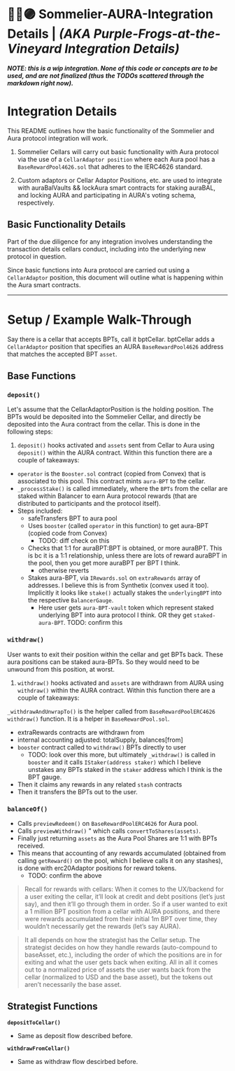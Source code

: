 # 🍷🐸🟣 Sommelier-AURA-Integration Details | _(AKA Purple-Frogs-at-the-Vineyard Integration Details)_

**_NOTE: this is a wip integration. None of this code or concepts are to be used, and are not finalized (thus the TODOs scattered through the markdown right now)._**

# **Integration Details**

This README outlines how the basic functionality of the Sommelier and Aura protocol integration will work.

1. Sommelier Cellars will carry out basic functionality with Aura protocol via the use of a `CellarAdaptor position` where each Aura pool has a `BaseRewardPool4626.sol` that adheres to the IERC4626 standard.

2. Custom adaptors or Cellar Adaptor Positions, etc. are used to integrate with auraBalVaults && lockAura smart contracts for staking auraBAL, and locking AURA and participating in AURA's voting schema, respectively.

## **Basic Functionality Details**

Part of the due diligence for any integration involves understanding the transaction details cellars conduct, including into the underlying new protocol in question.

Since basic functions into Aura protocol are carried out using a `CellarAdaptor` position, this document will outline what is happening within the Aura smart contracts.

---

# Setup / Example Walk-Through

Say there is a cellar that accepts BPTs, call it bptCellar. bptCellar adds a `CellarAdaptor` position that specifies an AURA `BaseRewardPool4626` address that matches the accepted BPT `asset`.

## **Base Functions**

### **`deposit()`**

Let's assume that the CellarAdaptorPosition is the holding position. The BPTs would be deposited into the Sommelier Cellar, and directly be deposited into the Aura contract from the cellar. This is done in the following steps:

1. `deposit()` hooks activated and `assets` sent from Cellar to Aura using `deposit()` within the AURA contract. Within this function there are a couple of takeaways:

- `operator` is the `Booster.sol` contract (copied from Convex) that is associated to this pool. This contract mints `aura-BPT` to the cellar.
- `_processStake()` is called immediately, where the `BPTs` from the cellar are staked within Balancer to earn Aura protocol rewards (that are distributed to participants and the protocol itself).
- Steps included:
  - safeTransfers BPT to aura pool
  - Uses `booster` (called `operator` in this function) to get aura-BPT (copied code from Convex)
    - TODO: diff check on this
  - Checks that 1:1 for auraBPT:BPT is obtained, or more auraBPT. This is bc it is a 1:1 relationship, unless there are lots of reward auraBPT in the pool, then you get more auraBPT per BPT I think.
    - otherwise reverts
  - Stakes aura-BPT, via `IRewards.sol` on `extraRewards` array of addresses. I believe this is from Synthetix (convex used it too). Implicitly it looks like `stake()` actually stakes the `underlyingBPT` into the respective `BalancerGauge`.
    - Here user gets `aura-BPT-vault` token which represent staked underlying BPT into aura protocol I think. OR they get `staked-aura-BPT`. TODO: confirm this

### **`withdraw()`**

User wants to exit their position within the cellar and get BPTs back. These aura positions can be staked aura-BPTs. So they would need to be unwound from this position, at worst.

1. `withdraw()` hooks activated and `assets` are withdrawn from AURA using `withdraw()` within the AURA contract. Within this function there are a couple of takeaways:

`_withdrawAndUnwrapTo()` is the helper called from `BaseRewardPoolERC4626` `withdraw()` function. It is a helper in `BaseRewardPool.sol`.

- extraRewards contracts are withdrawn from
- internal accounting adjusted: totalSupply, balances[from]
- `booster` contract called to `withdraw()` BPTs directly to user
  - TODO: look over this more, but ultimately `_withdraw()` is called in `booster` and it calls `IStaker(address staker)` which I believe unstakes any BPTs staked in the `staker` address which I think is the BPT gauge.
- Then it claims any rewards in any related `stash` contracts
- Then it transfers the BPTs out to the user.

### **`balanceOf()`**

- Calls `previewRedeem()` on `BaseRewardPoolERC4626` for Aura pool.
- Calls `previewWithdraw()` " which calls `convertToShares(assets)`.
- Finally just returning `assets` as the Aura Pool Shares are 1:1 with BPTs received.
- This means that accounting of any rewards accumulated (obtained from calling `getReward()` on the pool, which I believe calls it on any stashes), is done with erc20Adaptor positions for reward tokens.
  - TODO: confirm the above

> Recall for rewards with cellars: When it comes to the UX/backend for a user exiting the cellar, it’ll look at credit and debt positions (let’s just say), and then it’ll go through them in order. So if a user wanted to exit a 1 million BPT position from a cellar with AURA positions, and there were rewards accumulated from their initial 1m BPT over time, they wouldn’t necessarily get the rewards (let’s say AURA).

> It all depends on how the strategist has the Cellar setup. The strategist decides on how they handle rewards (auto-compound to baseAsset, etc.), including the order of which the positions are in for exiting and what the user gets back when exiting. All in all it comes out to a normalized price of assets the user wants back from the cellar (normalized to USD and the base asset), but the tokens out aren’t necessarily the base asset.

## **Strategist Functions**

**`depositToCellar()`**

- Same as deposit flow described before.

**`withdrawFromCellar()`**

- Same as withdraw flow descirbed before.
